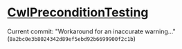 # [CwlPreconditionTesting](https://github.com/mattgallagher/CwlPreconditionTesting)

Current commit: "Workaround for an inaccurate warning…" (`8a2bc0e3b8024342d89ef5ebd92b6699900f2c1b`)